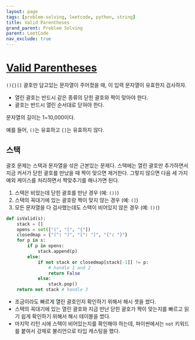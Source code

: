 ```yaml
---
layout: page
tags: [problem-solving, leetcode, python, string]
title: Valid Parentheses
grand_parent: Problem Solving
parent: LeetCode
nav_exclude: true
---
```


# [Valid Parentheses](https://leetcode.com/problems/valid-parentheses/)

 `(){}[]` 괄호만 담고있는 문자열이 주어졌을 때, 이 입력 문자열이
 유효한지 검사하자.
 - 열린 괄호는 반드시 같은 종류의 닫힌 괄호와 짝이 맞아야 한다.
 - 괄호는 반드시 열린 순서대로 닫혀야 한다.

 문자열의 길이는 1~10,000이다.

 예를 들어, `()`는 유효하고 `{]`는 유효하지 않다.

## 스택

 괄호 문제는 스택과 문자열을 섞은 근본있는 문제다. 스택에는 열린
 괄호만 추가하면서 지금 커서가 닫힌 괄호를 만났을 때 짝이 맞으면
 제거한다. 그렇지 않으면 다음 세 가지 예외 케이스를 처리하면서
 짝맞추기를 해나가면 된다.
 1. 스택은 비었는데 닫힌 괄호를 만난 경우 (예: `())`)
 2. 스택의 꼭대기에 있는 괄호랑 짝이 맞지 않는 경우 (예: `(]`)
 3. 모든 문자열을 다 검사했는데도 스택이 비어있지 않은 경우 (예: `()(`)

```python
def isValid(s):
    stack = []
    opens = set(["(", "[", "{"])
    closedmap = {"(": ")", "[": "]", "{": "}"}
    for p in s:
        if p in opens:
            stack.append(p)
        else:
            if not stack or closedmap[stack[-1]] != p:
                # handle 1 and 2
                return False
            else:
                stack.pop()
    return not stack # handle 3
```

 - 조금이라도 빠르게 열린 괄호인지 확인하기 위해서 해시 셋을 썼다.
 - 스택의 꼭대기에 있는 열린 괄호와 지금 만난 닫힌 괄호가 짝이
   맞는지를 빠르고 읽기 쉽게 확인하기 위해서 해시 테이블을 썼다.
 - 마지막 리턴 시에 스택이 비어있는지를 확인해야 하는데, 파이썬에서는
   `not` 키워드를 붙여서 강제로 불리언으로 타입 캐스팅을 했다.
